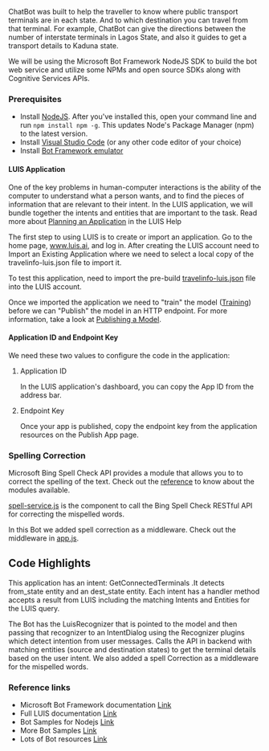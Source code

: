 
ChatBot was built to help the traveller to know where public transport terminals are in each state. And to which destination you can travel from that terminal.
For example, ChatBot can give the directions between the number of interstate terminals in Lagos State, and also it guides to get a transport details to Kaduna state.

We will be using the Microsoft Bot Framework NodeJS SDK to build the bot web service and utilize some NPMs and open source SDKs along with Cognitive Services APIs.

### Prerequisites 

- Install [NodeJS](https://nodejs.org/en/). After you've installed this, open your command line and run `npm install npm -g`. This updates Node's Package Manager (npm) to the latest version.
- Install [Visual Studio Code](https://code.visualstudio.com/) (or any other code editor of your choice)
- Install [Bot Framework emulator](https://emulator.botframework.com)

#### LUIS Application

One of the key problems in human-computer interactions is the ability of the computer to understand what a person wants, and to find the pieces of information that are relevant to their intent. In the LUIS application, we will bundle together the intents and entities that are important to the task. Read more about [Planning an Application](https://docs.microsoft.com/en-us/azure/cognitive-services/LUIS/plan-your-app) in the LUIS Help

The first step to using LUIS is to create or import an application. Go to the home page, www.luis.ai, and log in. After creating the LUIS account need to Import an Existing Application where we need to select a local copy of the travelinfo-luis.json file to import it.

To test this application, need to import the pre-build [travelinfo-luis.json](travelinfo-luis.json) file into the LUIS account.

Once we imported the application we need to "train" the model ([Training](https://docs.microsoft.com/en-us/azure/cognitive-services/luis/train-test)) before we can "Publish" the model in an HTTP endpoint. For more information, take a look at [Publishing a Model](https://docs.microsoft.com/en-us/azure/cognitive-services/luis/publishapp).

#### Application ID and Endpoint Key

We need these two values to configure the code in the application:

1. Application ID

    In the LUIS application's dashboard, you can copy the App ID from the address bar.
    
    
2. Endpoint Key

    Once your app is published, copy the endpoint key from the application resources on the Publish App page.
    
    
### Spelling Correction

Microsoft Bing Spell Check API provides a module that allows you to to correct the spelling of the text. 
Check out the [reference](https://dev.cognitive.microsoft.com/docs/services/56e73033cf5ff80c2008c679/operations/56e73036cf5ff81048ee6727) to know about the modules available.

[spell-service.js](spell-service.js) is the component to call the Bing Spell Check RESTful API for correcting the mispelled words.

In this Bot we added spell correction as a middleware. Check out the middleware in [app.js](app.js#L114-L129).

## Code Highlights

This application has an intent: GetConnectedTerminals .It detects from_state entity and an dest_state entity. Each intent has a handler method accepts a result from LUIS including the matching Intents and Entities for the LUIS query. 

The Bot has the LuisRecognizer that is pointed to the model and then passing that recognizer to an IntentDialog using the Recognizer plugins which detect intention from user messages. Calls the API in backend with matching entities (source and destination states) to get the terminal details based on the user intent. We also added a spell Correction as a middleware for the mispelled words.


### Reference links

- Microsoft Bot Framework documentation [Link](https://docs.botframework.com/en-us/)
- Full LUIS documentation [Link](https://www.luis.ai/help)
- Bot Samples for Nodejs [Link](https://github.com/Microsoft/BotBuilder/tree/master/Node/examples)
- More Bot Samples [Link](https://github.com/Microsoft/BotBuilder-Samples)
- Lots of Bot resources [Link](https://aka.ms/botresources)


